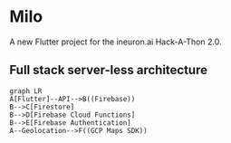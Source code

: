 # Milo

A new Flutter project for the ineuron.ai Hack-A-Thon 2.0.

## Full stack server-less architecture
```mermaid
graph LR
A[Flutter]--API-->B((Firebase))
B-->C[Firestore]
B-->D[Firebase Cloud Functions]
B-->E[Firebase Authentication]
A--Geolocation-->F((GCP Maps SDK))
```
